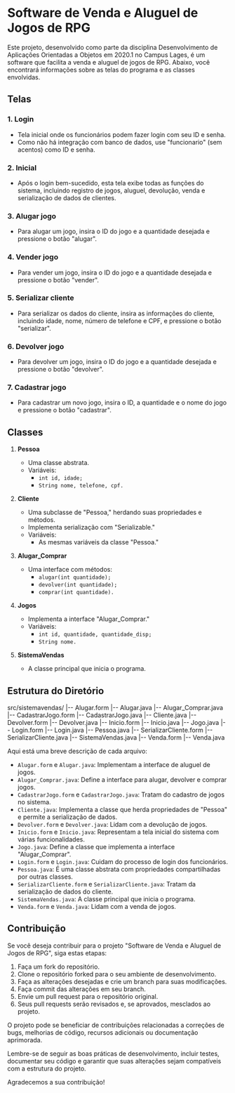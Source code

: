 # Software de Venda e Aluguel de Jogos de RPG

Este projeto, desenvolvido como parte da disciplina Desenvolvimento de Aplicações Orientadas a Objetos em 2020.1 no Campus Lages, é um software que facilita a venda e aluguel de jogos de RPG. Abaixo, você encontrará informações sobre as telas do programa e as classes envolvidas.

## Telas

### 1. Login
- Tela inicial onde os funcionários podem fazer login com seu ID e senha.
- Como não há integração com banco de dados, use "funcionario" (sem acentos) como ID e senha.

### 2. Inicial
- Após o login bem-sucedido, esta tela exibe todas as funções do sistema, incluindo registro de jogos, aluguel, devolução, venda e serialização de dados de clientes.

### 3. Alugar jogo
- Para alugar um jogo, insira o ID do jogo e a quantidade desejada e pressione o botão "alugar".

### 4. Vender jogo
- Para vender um jogo, insira o ID do jogo e a quantidade desejada e pressione o botão "vender".

### 5. Serializar cliente
- Para serializar os dados do cliente, insira as informações do cliente, incluindo idade, nome, número de telefone e CPF, e pressione o botão "serializar".

### 6. Devolver jogo
- Para devolver um jogo, insira o ID do jogo e a quantidade desejada e pressione o botão "devolver".

### 7. Cadastrar jogo
- Para cadastrar um novo jogo, insira o ID, a quantidade e o nome do jogo e pressione o botão "cadastrar".

## Classes

1. **Pessoa**
   - Uma classe abstrata.
   - Variáveis:
     - `int id, idade;`
     - `String nome, telefone, cpf.`

2. **Cliente**
   - Uma subclasse de "Pessoa," herdando suas propriedades e métodos.
   - Implementa serialização com "Serializable."
   - Variáveis:
     - As mesmas variáveis da classe "Pessoa."

3. **Alugar_Comprar**
   - Uma interface com métodos:
     - `alugar(int quantidade);`
     - `devolver(int quantidade);`
     - `comprar(int quantidade).`

4. **Jogos**
   - Implementa a interface "Alugar_Comprar."
   - Variáveis:
     - `int id, quantidade, quantidade_disp;`
     - `String nome.`

5. **SistemaVendas**
   - A classe principal que inicia o programa.


## Estrutura do Diretório


src/sistemavendas/
|-- Alugar.form
|-- Alugar.java
|-- Alugar_Comprar.java
|-- CadastrarJogo.form
|-- CadastrarJogo.java
|-- Cliente.java
|-- Devolver.form
|-- Devolver.java
|-- Inicio.form
|-- Inicio.java
|-- Jogo.java
|-- Login.form
|-- Login.java
|-- Pessoa.java
|-- SerializarCliente.form
|-- SerializarCliente.java
|-- SistemaVendas.java
|-- Venda.form
|-- Venda.java


Aqui está uma breve descrição de cada arquivo:

- `Alugar.form` e `Alugar.java`: Implementam a interface de aluguel de jogos.
- `Alugar_Comprar.java`: Define a interface para alugar, devolver e comprar jogos.
- `CadastrarJogo.form` e `CadastrarJogo.java`: Tratam do cadastro de jogos no sistema.
- `Cliente.java`: Implementa a classe que herda propriedades de "Pessoa" e permite a serialização de dados.
- `Devolver.form` e `Devolver.java`: Lidam com a devolução de jogos.
- `Inicio.form` e `Inicio.java`: Representam a tela inicial do sistema com várias funcionalidades.
- `Jogo.java`: Define a classe que implementa a interface "Alugar_Comprar".
- `Login.form` e `Login.java`: Cuidam do processo de login dos funcionários.
- `Pessoa.java`: É uma classe abstrata com propriedades compartilhadas por outras classes.
- `SerializarCliente.form` e `SerializarCliente.java`: Tratam da serialização de dados do cliente.
- `SistemaVendas.java`: A classe principal que inicia o programa.
- `Venda.form` e `Venda.java`: Lidam com a venda de jogos.

## Contribuição

Se você deseja contribuir para o projeto "Software de Venda e Aluguel de Jogos de RPG", siga estas etapas:

1. Faça um fork do repositório.
2. Clone o repositório forked para o seu ambiente de desenvolvimento.
3. Faça as alterações desejadas e crie um branch para suas modificações.
4. Faça commit das alterações em seu branch.
5. Envie um pull request para o repositório original.
6. Seus pull requests serão revisados e, se aprovados, mesclados ao projeto.

O projeto pode se beneficiar de contribuições relacionadas a correções de bugs, melhorias de código, recursos adicionais ou documentação aprimorada.

Lembre-se de seguir as boas práticas de desenvolvimento, incluir testes, documentar seu código e garantir que suas alterações sejam compatíveis com a estrutura do projeto.

Agradecemos a sua contribuição!

